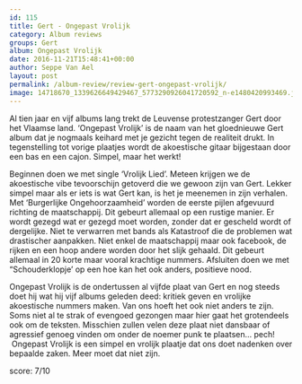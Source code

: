 ```yaml
---
id: 115
title: Gert - Ongepast Vrolijk
category: Album reviews
groups: Gert
album: Ongepast Vrolijk
date: 2016-11-21T15:48:41+00:00
author: Seppe Van Ael
layout: post
permalink: /album-review/review-gert-ongepast-vrolijk/
image: 14718670_1339626649429467_5773290926041720592_n-e1480420993469.jpg
---
```

<figure class="tmblr-full"></figure> Al tien jaar en vijf albums lang trekt de Leuvense protestzanger Gert door het Vlaamse land. ‘Ongepast Vrolijk’ is de naam van het gloednieuwe Gert album dat je nogmaals keihard met je gezicht tegen de realiteit drukt. In tegenstelling tot vorige plaatjes wordt de akoestische gitaar bijgestaan door een bas en een cajon. Simpel, maar het werkt!

Beginnen doen we met single ‘Vrolijk Lied’. Meteen krijgen we de akoestische vibe tevoorschijn getoverd die we gewoon zijn van Gert. Lekker simpel maar als er iets is wat Gert kan, is het je meenemen in zijn verhalen. Met ‘Burgerlijke Ongehoorzaamheid’ worden de eerste pijlen afgevuurd richting de maatschappij. Dit gebeurt allemaal op een rustige manier. Er wordt gezegd wat er gezegd moet worden, zonder dat er gescheld wordt of dergelijke. Niet te verwarren met bands als Katastroof die de problemen wat drastischer aanpakken. Niet enkel de maatschappij maar ook facebook, de rijken en een hoop andere worden door het slijk gehaald. Dit gebeurt allemaal in 20 korte maar vooral krachtige nummers. Afsluiten doen we met “Schouderklopje’ op een hoe kan het ook anders, positieve nood.

Ongepast Vrolijk is de ondertussen al vijfde plaat van Gert en nog steeds doet hij wat hij vijf albums geleden deed: kritiek geven en vrolijke akoestische nummers maken. Van ons hoeft het ook niet anders te zijn. Soms niet al te strak of evengoed gezongen maar hier gaat het grotendeels ook om de teksten. Misschien zullen velen deze plaat niet dansbaar of agressief genoeg vinden om onder de noemer punk te plaatsen… pech!  Ongepast Vrolijk is een simpel en vrolijk plaatje dat ons doet nadenken over bepaalde zaken. Meer moet dat niet zijn.

score: 7/10

&nbsp;